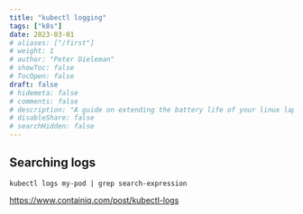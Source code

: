 ```yaml
---
title: "kubectl logging"
tags: ["k8s"]
date: 2023-03-01
# aliases: ["/first"]
# weight: 1
# author: "Peter Dieleman"
# showToc: false
# TocOpen: false
draft: false
# hidemeta: false
# comments: false
# description: "A guide on extending the battery life of your linux laptop"
# disableShare: false
# searchHidden: false
---
```


## Searching logs

`kubectl logs my-pod | grep search-expression`

<https://www.containiq.com/post/kubectl-logs>
